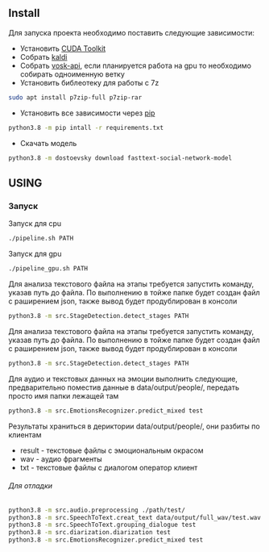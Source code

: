 ## Install
Для запуска проекта необходимо поставить следующие зависимости:
* Установить [CUDA Toolkit](https://developer.nvidia.com/cuda-downloads) 
* Собрать [kaldi](https://github.com/kaldi-asr/kaldi) 
* Собрать [vosk-api](https://github.com/alphacep/vosk-api), если планируется работа на gpu то необходимо собирать одноименную ветку
* Установить библеотеку для работы с 7z
```bash
sudo apt install p7zip-full p7zip-rar
```
* Установить все зависимости через [pip](https://pip.pypa.io/en/stable/)
```bash
python3.8 -m pip intall -r requirements.txt
```
* Скачать модель
```bash
python3.8 -m dostoevsky download fasttext-social-network-model
```


## USING
### Запуск
Запуск для cpu
```bash
./pipeline.sh PATH
```
Запуск для gpu
```bash
./pipeline_gpu.sh PATH
```
Для анализа текстового  файла на этапы требуется запустить команду, указав путь до файла. По выполнению в тойже папке будет создан файл с раширением json, также вывод будет продублирован в консоли
```bash
python3.8 -m src.StageDetection.detect_stages PATH
```
Для анализа текстового  файла на этапы требуется запустить команду, указав путь до файла. По выполнению в тойже папке будет создан файл с раширением json, также вывод будет продублирован в консоли
```bash
python3.8 -m src.StageDetection.detect_stages PATH
```  
Для аудио и текстовых данных на эмоции выполнить следующие, предварительно поместив данные в data/output/people/, передать просто имя папки лежащей там
```bash
python3.8 -m src.EmotionsRecognizer.predict_mixed test
```  
Результаты храниться в дериктории data/output/people/, они разбиты по клиентам
* result - текстовые файлы с эмоциональным окрасом
* wav - аудио фрагменты
* txt - текстовые файлы с диалогом оператор клиент

###### Для отладки 
```bash
python3.8 -m src.audio.preprocessing ./path/test/
python3.8 -m src.SpeechToText.creat_text data/output/full_wav/test.wav
python3.8 -m src.SpeechToText.grouping_dialogue test
python3.8 -m src.diarization.diarization test
python3.8 -m src.EmotionsRecognizer.predict_mixed test
```